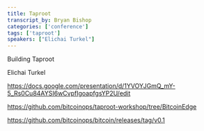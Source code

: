 ```yaml
---
title: Taproot
transcript_by: Bryan Bishop
categories: ['conference']
tags: ['taproot']
speakers: ["Elichai Turkel"]
---
```


Building Taproot

Elichai Turkel

<https://docs.google.com/presentation/d/1YVOYJGmQ_mY-5_Rs0Cu84AYSI6wCvpfIgoapfgsYP2U/edit>

<https://github.com/bitcoinops/taproot-workshop/tree/BitcoinEdge>

<https://github.com/bitcoinops/bitcoin/releases/tag/v0.1>

